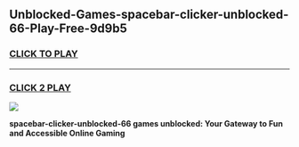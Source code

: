 
## Unblocked-Games-spacebar-clicker-unblocked-66-Play-Free-9d9b5
<h3>
<a href="https://premium76.site?title=spacebar-clicker-unblocked-66&ref=23A">CLICK TO PLAY</a></h3>
<hr>

<h3>
<a href="https://premium76.site?title=spacebar-clicker-unblocked-66&ref=23A">CLICK 2 PLAY</a>
  
</h3>

<a href="https://premium76.site?title=spacebar-clicker-unblocked-66&ref=23A"><img src="https://clearcache.store/games.png"></a>


**spacebar-clicker-unblocked-66 games unblocked: Your Gateway to Fun and Accessible Online Gaming**
